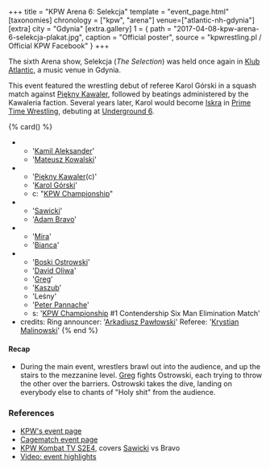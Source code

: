 +++
title = "KPW Arena 6: Selekcja"
template = "event_page.html"
[taxonomies]
chronology = ["kpw", "arena"]
venue=["atlantic-nh-gdynia"]
[extra]
city = "Gdynia"
[extra.gallery]
1 = { path = "2017-04-08-kpw-arena-6-selekcja-plakat.jpg", caption = "Official poster", source = "kpwrestling.pl / Official KPW Facebook" }
+++

The sixth Arena show, Selekcja (_The Selection_) was held once again in [Klub Atlantic](@/v/atlantic-nh-gdynia.md), a music venue in Gdynia.

This event featured the wrestling debut of referee Karol Górski in a squash match against [Piękny Kawaler](@/w/piekny-kawaler.md), followed by beatings administered by the Kawaleria faction.
Several years later, Karol would become [Iskra](@/w/iskra.md) in [Prime Time Wrestling](@/o/ptw.md), debuting at [Underground 6](@/e/ptw/2022-06-26-ptw-underground-6.md).

{% card() %}
- - '[Kamil Aleksander](@/w/kamil-aleksander.md)'
  - '[Mateusz Kowalski](@/w/mateusz-kakareko.md)'
- - '[Piękny Kawaler](@/w/piekny-kawaler.md)(c)'
  - '[Karol Górski](@/w/iskra.md)'
  - c: "[KPW Championship](@/c/kpw-championship.md)"
- - '[Sawicki](@/w/sawicki.md)'
  - '[Adam Bravo](@/w/adam-bravo.md)'
- - '[Mira](@/w/mira.md)'
  - '[Bianca](@/w/bianca.md)'
- - '[Boski Ostrowski](@/w/ostrowski.md)'
  - '[David Oliwa](@/w/david-oliwa.md)'
  - '[Greg](@/w/greg.md)'
  - '[Kaszub](@/w/kaszub.md)'
  - 'Leśny'
  - '[Peter Pannache](@/w/peter-pannache.md)'
  - s: '[KPW Championship](@/c/kpw-championship.md) #1 Contendership Six Man Elimination Match'
- credits:
    Ring announcer: '[Arkadiusz Pawłowski](@/w/pan-pawlowski.md)'
    Referee: '[Krystian Malinowski](@/w/krystian-malinowski.md)'
{% end %}

#### Recap

* During the main event, wrestlers brawl out into the audience, and up the stairs to the mezzanine level. [Greg](@/w/greg.md) fights Ostrowski, each trying to throw the other over the barriers. Ostrowski takes the dive, landing on everybody else to chants of "Holy shit" from the audience.

### References

* [KPW's event page](https://kpwrestling.pl/events/kpw-arena-6/)
* [Cagematch event page](https://www.cagematch.net/?id=1&nr=175306)
* [KPW Kombat TV S2E4](https://youtu.be/idP3Fr7vcuE), covers [Sawicki](@/w/sawicki.md) vs Bravo
* [Video: event highlights](https://www.youtube.com/watch?app=desktop&v=3G1TcMu5NUI)
